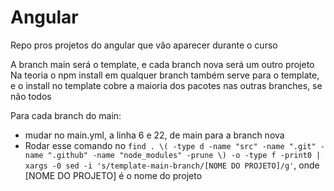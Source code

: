 # Angular
Repo pros projetos do angular que vão aparecer durante o curso

A branch main será o template, e cada branch nova será um outro projeto  
Na teoria o npm install em qualquer branch também serve para o template, e o install no template cobre a maioria dos pacotes nas outras branches, se não todos


Para cada branch do main:
 - mudar no main.yml, a linha 6 e 22, de main para a branch nova
 - Rodar esse comando no `find . \( -type d -name "src" -name ".git" -name ".github" -name "node_modules" -prune \) -o -type f -print0 | xargs -0 sed -i 's/template-main-branch/[NOME DO PROJETO]/g'`, onde [NOME DO PROJETO] é o nome do projeto 
